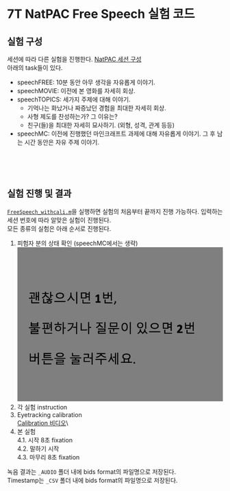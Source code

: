 # 7T NatPAC Free Speech 실험 코드
## 실험 구성
세션에 따라 다른 실험을 진행한다. [NatPAC 세션 구성](https://docs.google.com/spreadsheets/d/15gjZwjmDhByIUrGN2RAGFYUj3_iIMwpp/edit#gid=299223931)\
아래의 task들이 있다.
- speechFREE: 10분 동안 아무 생각을 자유롭게 이야기.
- speechMOVIE: 이전에 본 영화를 자세히 회상.
- speechTOPICS: 세가지 주제에 대해 이야기.
    - 기억나는 화났거나 짜증났던 경험을 최대한 자세히 회상.
    - 사형 제도를 찬성하는가? 그 이유는?
    - 친구(들)을 최대한 자세히 묘사하기. (외형, 성격, 관계 등등)
- speechMC: 이전에 진행했던 마인크래프트 과제에 대해 자유롭게 이야기. 그 후 남는 시간 동안은 자유 주제 이야기.

<br/>
<br/>
<br/>

## 실험 진행 및 결과
[`FreeSpeech_withcali.m`](./FreeSpeech_withcali.m)을 실행하면 실험의 처음부터 끝까지 진행 가능하다. 입력하는 세션 번호에 따라 알맞은 실험이 진행된다.
<br/>
모든 종류의 실험은 아래 순서로 진행된다.

1. 피험자 분의 상태 확인 (speechMC에서는 생략)
![check](7T_proj_general_inst_00.png)
2. 각 실험 instruction
3. Eyetracking calibration\
[Calibration 비디오](24points_calibration_40sec_1600x1000.mp4)\
4. 본 실험\
    4.1. 시작 8초 fixation\
    4.2. 말하기 시작\
    4.3. 마무리 8초 fixation

녹음 결과는 `_AUDIO` 폴더 내에 bids format의 파일명으로 저장된다.\
Timestamp는 `_CSV` 폴더 내에 bids format의 파일명으로 저장된다.
